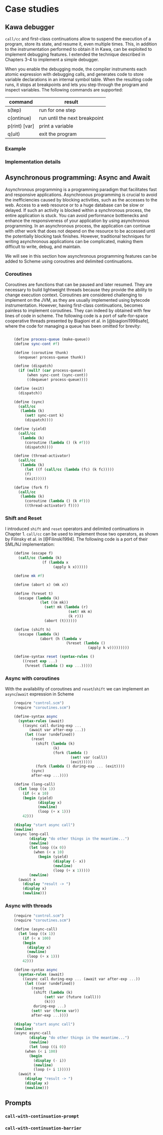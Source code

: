 # Case studies

## Kawa debugger
`call/cc` and first-class continuations allow to suspend the execution of a program, store its state, and resume it, even multiple times. This, in addition to the instrumentation performed to obtain it in Kawa, can be exploited to implement debugging features. I extended the technique described in Chapters 3-4 to implement a simple debugger.

When you enable the debugging mode, the compiler instruments each atomic expression with debugging calls, and generates code to store variable declarations in an internal symbol table. When the resulting code  runs, it stops at breakpoints and lets you step through the program and inspect variables. The following commands are supported:

command       | result
--------------|------------------------
s(tep)        | run for one step
c(ontinue)    | run until the next breakpoint
p(rint) [var] | print a variable
q(uit)        | exit the program

### Example

### Implementation details

## Asynchronous programming: Async and Await

Asynchronous programming is a programming paradigm that facilitates fast and responsive applications. Asynchronous programming is crucial to avoid the inefficiencies caused by blocking activities, such as the accesses to the web. Access to a web resource or to a huge database can be slow or delayed. If such an activity is blocked within a synchronous process, the entire application is stuck. You can avoid performance bottlenecks and enhance the responsiveness of your application by using asynchronous programming. In an asynchronous process, the application can continue with other work that does not depend on the resource to be accessed until the potentially blocking task finishes. However, traditional techniques for writing asynchronous applications can be complicated, making them difficult to write, debug, and maintain.

We will see in this section how asynchronous programming features can be added to Scheme using coroutines and delimited continuations.

### Coroutines

Coroutines are functions that can be paused and later resumed. They are necessary to build lightweight threads because they provide the ability to change execution context. Coroutines are considered challenging to implement on the JVM, as they are usually implemented using bytecode instrumentation. However, having first-class continuations, becomes painless to implement coroutines. They can indeed by obtained with few lines of code in scheme. The following code is a port of safe-for-space cooperative threads presented by Biagioni et al. in [@biagioni1998safe], where the code for managing a queue has been omitted for brevity:

```scheme

    (define process-queue (make-queue))
    (define sync-cont #f)

    (define (coroutine thunk)
      (enqueue! process-queue thunk))

    (define (dispatch)
      (if (null? (car process-queue))
          (when sync-cont (sync-cont))
          ((dequeue! process-queue))))

    (define (exit)
      (dispatch))

    (define (sync)
      (call/cc
       (lambda (k)
         (set! sync-cont k)
         (dispatch))))

    (define (yield)
      (call/cc
       (lambda (k)
         (coroutine (lambda () (k #f)))
         (dispatch))))

    (define (thread-activator)
      (call/cc
       (lambda (k)
         (let ((f (call/cc (lambda (fc) (k fc)))))
         (f)
         (exit)))))

    (define (fork f)
      (call/cc
       (lambda (k)
         (coroutine (lambda () (k #f)))
         ((thread-activator) f))))
```

### Shift and Reset
I introduced `shift` and `reset` operators and delimited continuations in Chapter 1. `call/cc` can be used to implement those two operators, as shown by Filinsky et al. in [@Filinski1994]. The following code is a port of their SML/NJ implementation:

```scheme
	(define (escape f)
      (call/cc (lambda (k)
	             (f (lambda x
		              (apply k x))))))

    (define mk #f)

    (define (abort x) (mk x))

    (define (%reset t)
      (escape (lambda (k)
	            (let ((m mk))
	              (set! mk (lambda (r)
			                 (set! mk m)
			                 (k r)))
	              (abort (t))))))

    (define (shift h)
      (escape (lambda (k)
	            (abort (h (lambda v
			                (%reset (lambda ()
				                      (apply k v)))))))))

    (define-syntax reset (syntax-rules ()
        ((reset exp ...)
         (%reset (lambda () exp ...)))))

```

### Async with coroutines
With the availability of coroutines and `reset`/`shift` we can implement an `async`/`await` expression in Scheme

```scheme
	(require "control.scm")
    (require "coroutines.scm")

    (define-syntax async
      (syntax-rules (await)
	    ((async call during-exp ...
	       (await var after-exp ...))
         (let ((var !undefined))
	        (reset
	          (shift (lambda (k)
				      (k)
		              (fork (lambda ()
			                  (set! var (call))
			                  (exit)))))
	          (fork (lambda () during-exp ... (exit))))
	        (sync)
	        after-exp ...))))
```
```scheme
    (define (long-call)
      (let loop ((x 1))
        (if (< x 10)
	    (begin (yield)
	           (display x)
	           (newline)
	           (loop (+ x 1)))
	    42)))

	(display "start async call")
    (newline)
    (async long-call
           (display "do other things in the meantime...")
           (newline)
           (let loop ((x 0))
	         (when (< x 10)
	           (begin (yield)
		              (display (- x))
		              (newline)
		              (loop (+ x 1)))))
           (newline)
      (await x
	    (display "result -> ")
	    (display x)
	    (newline)))
```

### Async with threads

```scheme
    (require "control.scm")
    (require "coroutines.scm")

    (define (async-call)
      (let loop ((x 1))
        (if (< x 100)
	    (begin
	      (display x)
	      (newline)
	      (loop (+ x 1)))
	    42)))

    (define-syntax async
      (syntax-rules (await)
        ((async call during-exp ... (await var after-exp ...))
         (let ((var !undefined))
	        (reset
	         (shift (lambda (k)
		          (set! var (future (call)))
		          (k)))
	         during-exp ...)
	        (set! var (force var))
	        after-exp ...))))

    (display "start async call")
    (newline)
    (async async-call
           (display "do other things in the meantime...")
           (newline)
           (let loop ((i 0))
	     (when (< i 100)
	       (begin
	         (display (- i))
	         (newline)
	         (loop (+ i 1)))))
      (await x
	     (display "result -> ")
	     (display x)
	     (newline)))
```

## Prompts

### `call-with-continuation-prompt`

### `call-with-continuation-barrier`

